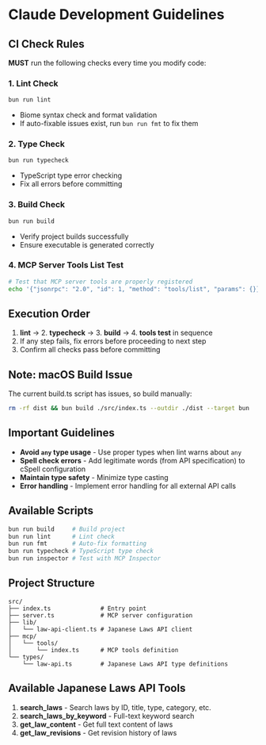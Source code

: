 # Claude Development Guidelines

## CI Check Rules

**MUST** run the following checks every time you modify code:

### 1. Lint Check
```bash
bun run lint
```
- Biome syntax check and format validation
- If auto-fixable issues exist, run `bun run fmt` to fix them

### 2. Type Check
```bash
bun run typecheck
```
- TypeScript type error checking
- Fix all errors before committing

### 3. Build Check
```bash
bun run build
```
- Verify project builds successfully
- Ensure executable is generated correctly

### 4. MCP Server Tools List Test
```bash
# Test that MCP server tools are properly registered
echo '{"jsonrpc": "2.0", "id": 1, "method": "tools/list", "params": {}}' | node dist/index.js
```

## Execution Order

1. **lint** → 2. **typecheck** → 3. **build** → 4. **tools test** in sequence
2. If any step fails, fix errors before proceeding to next step
3. Confirm all checks pass before committing

## Note: macOS Build Issue
The current build.ts script has issues, so build manually:
```bash
rm -rf dist && bun build ./src/index.ts --outdir ./dist --target bun
```

## Important Guidelines

- **Avoid `any` type usage** - Use proper types when lint warns about `any`
- **Spell check errors** - Add legitimate words (from API specification) to cSpell configuration
- **Maintain type safety** - Minimize type casting
- **Error handling** - Implement error handling for all external API calls

## Available Scripts

```bash
bun run build     # Build project
bun run lint      # Lint check
bun run fmt       # Auto-fix formatting
bun run typecheck # TypeScript type check
bun run inspector # Test with MCP Inspector
```

## Project Structure

```
src/
├── index.ts              # Entry point
├── server.ts             # MCP server configuration
├── lib/
│   └── law-api-client.ts # Japanese Laws API client
├── mcp/
│   └── tools/
│       └── index.ts      # MCP tools definition
└── types/
    └── law-api.ts        # Japanese Laws API type definitions
```

## Available Japanese Laws API Tools

1. **search_laws** - Search laws by ID, title, type, category, etc.
2. **search_laws_by_keyword** - Full-text keyword search
3. **get_law_content** - Get full text content of laws
4. **get_law_revisions** - Get revision history of laws